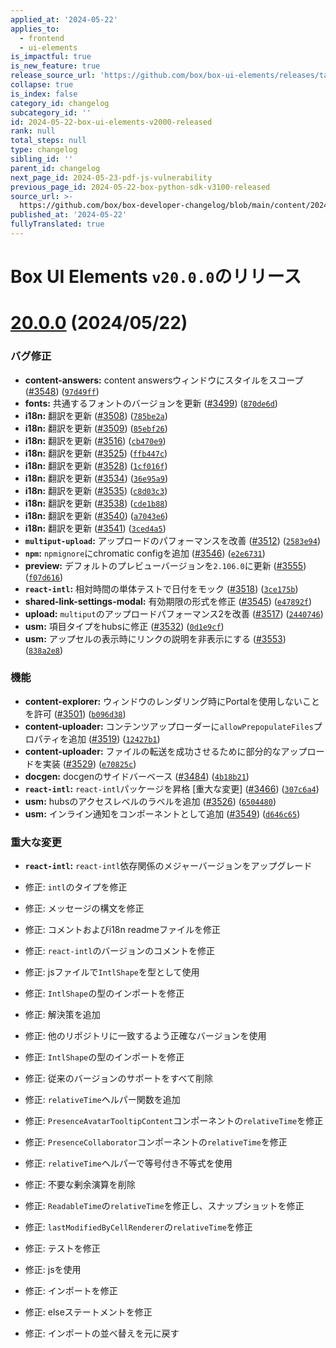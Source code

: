 ```yaml
---
applied_at: '2024-05-22'
applies_to:
  - frontend
  - ui-elements
is_impactful: true
is_new_feature: true
release_source_url: 'https://github.com/box/box-ui-elements/releases/tag/v20.0.0'
collapse: true
is_index: false
category_id: changelog
subcategory_id: ''
id: 2024-05-22-box-ui-elements-v2000-released
rank: null
total_steps: null
type: changelog
sibling_id: ''
parent_id: changelog
next_page_id: 2024-05-23-pdf-js-vulnerability
previous_page_id: 2024-05-22-box-python-sdk-v3100-released
source_url: >-
  https://github.com/box/box-developer-changelog/blob/main/content/2024/05-22-box-ui-elements-v2000-released.md
published_at: '2024-05-22'
fullyTranslated: true
---
```

# Box UI Elements `v20.0.0`のリリース

# [20.0.0][1] (2024/05/22)

### バグ修正

* **content-answers:** content answersウィンドウにスタイルをスコープ ([#3548][2]) ([`97d49ff`][3])
* **fonts:** 共通するフォントのバージョンを更新 ([#3499][4]) ([`870de6d`][5])
* **i18n:** 翻訳を更新 ([#3508][6]) ([`785be2a`][7])
* **i18n:** 翻訳を更新 ([#3509][8]) ([`85ebf26`][9])
* **i18n:** 翻訳を更新 ([#3516][10]) ([`cb470e9`][11])
* **i18n:** 翻訳を更新 ([#3525][12]) ([`ffb447c`][13])
* **i18n:** 翻訳を更新 ([#3528][14]) ([`1cf016f`][15])
* **i18n:** 翻訳を更新 ([#3534][16]) ([`36e95a9`][17])
* **i18n:** 翻訳を更新 ([#3535][18]) ([`c8d03c3`][19])
* **i18n:** 翻訳を更新 ([#3538][20]) ([`cde1b88`][21])
* **i18n:** 翻訳を更新 ([#3540][22]) ([`a7043e6`][23])
* **i18n:** 翻訳を更新 ([#3541][24]) ([`3ced4a5`][25])
* **`multiput-upload`:** アップロードのパフォーマンスを改善 ([#3512][26]) ([`2583e94`][27])
* **`npm`:** `npmignore`にchromatic configを追加 ([#3546][28]) ([`e2e6731`][29])
* **preview:** デフォルトのプレビューバージョンを`2.106.0`に更新 ([#3555][30]) ([`f07d616`][31])
* **`react-intl`:** 相対時間の単体テストで日付をモック ([#3518][32]) ([`3ce175b`][33])
* **shared-link-settings-modal:** 有効期限の形式を修正 ([#3545][34]) ([`e47892f`][35])
* **upload:** `multiput`のアップロードパフォーマンス2を改善 ([#3517][36]) ([`2440746`][37])
* **usm:** 項目タイプをhubsに修正 ([#3532][38]) ([`0d1e9cf`][39])
* **usm:** アップセルの表示時にリンクの説明を非表示にする ([#3553][40]) ([`838a2e8`][41])

### 機能

* **content-explorer:** ウィンドウのレンダリング時にPortalを使用しないことを許可 ([#3501][42]) ([`b096d38`][43])
* **content-uploader:** コンテンツアップローダーに`allowPrepopulateFiles`プロパティを追加 ([#3519][44]) ([`12427b1`][45])
* **content-uploader:** ファイルの転送を成功させるために部分的なアップロードを実装 ([#3529][46]) ([`e70825c`][47])
* **docgen:** docgenのサイドバーベース ([#3484][48]) ([`4b18b21`][49])
* **`react-intl`:** `react-intl`パッケージを昇格 \[重大な変更] ([#3466][50]) ([`307c6a4`][51])
* **usm:** hubsのアクセスレベルのラベルを追加 ([#3526][52]) ([`6504480`][53])
* **usm:** インライン通知をコンポーネントとして追加 ([#3549][54]) ([`d646c65`][55])

### 重大な変更

* **`react-intl`:** `react-intl`依存関係のメジャーバージョンをアップグレード

* 修正: `intl`のタイプを修正

* 修正: メッセージの構文を修正

* 修正: コメントおよびi18n readmeファイルを修正

* 修正: `react-intl`のバージョンのコメントを修正

* 修正: jsファイルで`IntlShape`を型として使用

* 修正: `IntlShape`の型のインポートを修正

* 修正: 解決策を追加

* 修正: 他のリポジトリに一致するよう正確なバージョンを使用

* 修正: `IntlShape`の型のインポートを修正

* 修正: 従来のバージョンのサポートをすべて削除

* 修正: `relativeTime`ヘルパー関数を追加

* 修正: `PresenceAvatarTooltipContent`コンポーネントの`relativeTime`を修正

* 修正: `PresenceCollaborator`コンポーネントの`relativeTime`を修正

* 修正: `relativeTime`ヘルパーで等号付き不等式を使用

* 修正: 不要な剰余演算を削除

* 修正: `ReadableTime`の`relativeTime`を修正し、スナップショットを修正

* 修正: `lastModifiedByCellRenderer`の`relativeTime`を修正

* 修正: テストを修正

* 修正: jsを使用

* 修正: インポートを修正

* 修正: elseステートメントを修正

* 修正: インポートの並べ替えを元に戻す

[1]: https://github.com/box/box-ui-elements/compare/v19.0.0...v20.0.0

[2]: https://github.com/box/box-ui-elements/issues/3548

[3]: https://github.com/box/box-ui-elements/commit/97d49ff

[4]: https://github.com/box/box-ui-elements/issues/3499

[5]: https://github.com/box/box-ui-elements/commit/870de6d

[6]: https://github.com/box/box-ui-elements/issues/3508

[7]: https://github.com/box/box-ui-elements/commit/785be2a

[8]: https://github.com/box/box-ui-elements/issues/3509

[9]: https://github.com/box/box-ui-elements/commit/85ebf26

[10]: https://github.com/box/box-ui-elements/issues/3516

[11]: https://github.com/box/box-ui-elements/commit/cb470e9

[12]: https://github.com/box/box-ui-elements/issues/3525

[13]: https://github.com/box/box-ui-elements/commit/ffb447c

[14]: https://github.com/box/box-ui-elements/issues/3528

[15]: https://github.com/box/box-ui-elements/commit/1cf016f

[16]: https://github.com/box/box-ui-elements/issues/3534

[17]: https://github.com/box/box-ui-elements/commit/36e95a9

[18]: https://github.com/box/box-ui-elements/issues/3535

[19]: https://github.com/box/box-ui-elements/commit/c8d03c3

[20]: https://github.com/box/box-ui-elements/issues/3538

[21]: https://github.com/box/box-ui-elements/commit/cde1b88

[22]: https://github.com/box/box-ui-elements/issues/3540

[23]: https://github.com/box/box-ui-elements/commit/a7043e6

[24]: https://github.com/box/box-ui-elements/issues/3541

[25]: https://github.com/box/box-ui-elements/commit/3ced4a5

[26]: https://github.com/box/box-ui-elements/issues/3512

[27]: https://github.com/box/box-ui-elements/commit/2583e94

[28]: https://github.com/box/box-ui-elements/issues/3546

[29]: https://github.com/box/box-ui-elements/commit/e2e6731

[30]: https://github.com/box/box-ui-elements/issues/3555

[31]: https://github.com/box/box-ui-elements/commit/f07d616

[32]: https://github.com/box/box-ui-elements/issues/3518

[33]: https://github.com/box/box-ui-elements/commit/3ce175b

[34]: https://github.com/box/box-ui-elements/issues/3545

[35]: https://github.com/box/box-ui-elements/commit/e47892f

[36]: https://github.com/box/box-ui-elements/issues/3517

[37]: https://github.com/box/box-ui-elements/commit/2440746

[38]: https://github.com/box/box-ui-elements/issues/3532

[39]: https://github.com/box/box-ui-elements/commit/0d1e9cf

[40]: https://github.com/box/box-ui-elements/issues/3553

[41]: https://github.com/box/box-ui-elements/commit/838a2e8

[42]: https://github.com/box/box-ui-elements/issues/3501

[43]: https://github.com/box/box-ui-elements/commit/b096d38

[44]: https://github.com/box/box-ui-elements/issues/3519

[45]: https://github.com/box/box-ui-elements/commit/12427b1

[46]: https://github.com/box/box-ui-elements/issues/3529

[47]: https://github.com/box/box-ui-elements/commit/e70825c

[48]: https://github.com/box/box-ui-elements/issues/3484

[49]: https://github.com/box/box-ui-elements/commit/4b18b21

[50]: https://github.com/box/box-ui-elements/issues/3466

[51]: https://github.com/box/box-ui-elements/commit/307c6a4

[52]: https://github.com/box/box-ui-elements/issues/3526

[53]: https://github.com/box/box-ui-elements/commit/6504480

[54]: https://github.com/box/box-ui-elements/issues/3549

[55]: https://github.com/box/box-ui-elements/commit/d646c65
